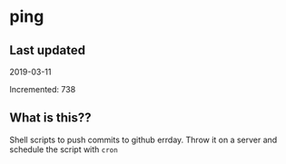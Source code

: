 # ping

## Last updated
2019-03-11

Incremented: 738

## What is this??
Shell scripts to push commits to github errday. Throw it on a server and schedule the script with `cron`
